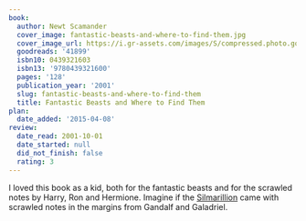 ```yaml
---
book:
  author: Newt Scamander
  cover_image: fantastic-beasts-and-where-to-find-them.jpg
  cover_image_url: https://i.gr-assets.com/images/S/compressed.photo.goodreads.com/books/1303738520l/41899._SX98_.jpg
  goodreads: '41899'
  isbn10: 0439321603
  isbn13: '9780439321600'
  pages: '128'
  publication_year: '2001'
  slug: fantastic-beasts-and-where-to-find-them
  title: Fantastic Beasts and Where to Find Them
plan:
  date_added: '2015-04-08'
review:
  date_read: 2001-10-01
  date_started: null
  did_not_finish: false
  rating: 3
---
```


I loved this book as a kid, both for the fantastic beasts and for the scrawled notes by Harry, Ron and Hermione. Imagine
if the [Silmarillion](https://books.rixx.de/reviews/2008/the-silmarillion) came with scrawled notes in the margins from
Gandalf and Galadriel.
